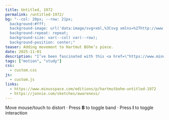 ```yaml
---
title: Untitled, 1972
permalink: /untitled-1972/
bg: "--col: 20px; --row: 21px;
  background:#fff;
  background-image: url('data:image/svg+xml,%3Csvg xmlns=%27http://www.w3.org/2000/svg%27 viewBox=%270 0 100 100%27%3E%3Crect width=%27100%27 height=%27100%27 fill=%27%23fff%27/%3E%3Cline x1=%2750%27 y1=%2730%27 x2=%2750%27 y2=%2770%27 stroke=%27%23000%27 stroke-width=%276%27 stroke-linecap=%27round%27/%3E%3C/svg%3E');
  background-repeat: repeat;
  background-size: var(--col) var(--row);
  background-position: center;"
teaser: Adding movement to Hartmut Böhm’s piece.
date: 2025-11-01
description: "I’ve been fascinated with this <a href=\"https://www.minusspace.com/editions/p/hartmutbohm-untitled-1972\" title=\"Hartmut Böhm, Untitled, 1972\" rel=\"nofollow\">Hartmut Böhm</a> piece for ages. Since the print runs around $2,500, I decided to recreate it digitally, introducing a layer of interactivity both for fun and to see how closely I could capture the original."
tags: ["motion", "study"]
css:
  - custom.css
js:
  - custom.js
links:
  - https://www.minusspace.com/editions/p/hartmutbohm-untitled-1972
  - https://jonnie.com/sketches/awareness/
---
```


<div class="art-wrap" id="wrap">
  <canvas id="c"></canvas>
  <div class="hint small">Move mouse/touch to distort · Press <b>B</b> to toggle band · Press <b>I</b> to toggle interaction</div>
</div>
